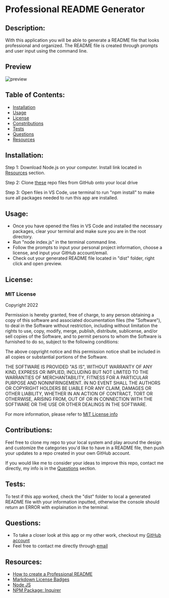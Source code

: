 # Professional README Generator

## **Description:**
With this application you will be able to generate a README file that looks professional and organized. The README file is created through prompts and user input using the command line. 

## **Preview**

![preview](https://user-images.githubusercontent.com/94068596/151706656-3f1689c6-98c4-4ae9-bcfd-694116baa032.png)

## **Table of Contents:**
* [Installation](#Installation)
* [Usage](#Usage)
* [License](#License)
* [Constributions](#Contributions)
* [Tests](#Tests)
* [Questions](#Questions)
* [Resources](#Resources)

## **Installation:**
Step 1: Download Node.js on your computer. Install link located in [Resources](#Resources) section.

Step 2: Clone [these](https://github.com/Metelak/README-generator) repo files from GitHub onto your local drive

Step 3: Open files in VS Code, use terminal to run "npm install" to make sure all packages needed to run this app are installed.

## **Usage:**
* Once you have opened the files in VS Code and installed the necessary packages, clear your terminal and make sure you are in the root directory.
* Run "node index.js" in the terminal command line.
* Follow the prompts to input your personal project information, choose a license, and input your GitHub account/email.
* Check out your generated README file located in "dist" folder, right click and open preview.

## **License:**
### **MIT License**

Copyright 2022

Permission is hereby granted, free of charge, to any person obtaining a copy of this software and associated documentation files (the "Software"), to deal in the Software without restriction, including without limitation the rights to use, copy, modify, merge, publish, distribute, sublicense, and/or sell copies of the Software, and to permit persons to whom the Software is furnished to do so, subject to the following conditions:

The above copyright notice and this permission notice shall be included in all copies or substantial portions of the Software.

THE SOFTWARE IS PROVIDED "AS IS", WITHOUT WARRANTY OF ANY KIND, EXPRESS OR IMPLIED, INCLUDING BUT NOT LIMITED TO THE WARRANTIES OF MERCHANTABILITY, FITNESS FOR A PARTICULAR PURPOSE AND NONINFRINGEMENT. IN NO EVENT SHALL THE AUTHORS OR COPYRIGHT HOLDERS BE LIABLE FOR ANY CLAIM, DAMAGES OR OTHER LIABILITY, WHETHER IN AN ACTION OF CONTRACT, TORT OR OTHERWISE, ARISING FROM, OUT OF OR IN CONNECTION WITH THE SOFTWARE OR THE USE OR OTHER DEALINGS IN THE SOFTWARE.

For more information, please refer to [MIT License info](https://opensource.org/licenses/MIT)

## **Contributions:**
Feel free to clone my repo to your local system and play around the design and customize the categories you'd like to have in a README file, then push your updates to a repo created in your own GitHub account.

If you would like me to consider your ideas to improve this repo, contact me directly, my info is in the [Questions](#Questions) section.

## **Tests:**
To test if this app worked, check the "dist" folder to local a generated README file with your information inputted, otherwise the console should return an ERROR with explaination in the terminal.

## **Questions:**
* To take a closer look at this app or my other work, checkout my [GitHub account](https://github.com/Metelak)
* Feel free to contact me directly through [email](megan.metelak@gmail.com)

## **Resources:**
* [How to create a Professional README](https://coding-boot-camp.github.io/full-stack/github/professional-readme-guide)
* [Markdown License Badges](https://gist.github.com/lukas-h/2a5d00690736b4c3a7ba)
* [Node JS](https://nodejs.org/en/)
* [NPM Package: Inquirer](https://www.npmjs.com/package/inquirer)